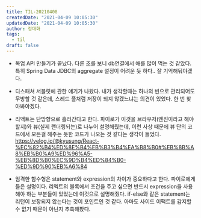 ```yaml
---
title: TIL-20210408
createdDate: "2021-04-09 10:05:30"
updatedDate: "2021-04-09 10:05:30"
author: 정대화
tags:
  - til
draft: false
---
```


- 목업 API 만들기가 끝났다. 다른 조를 보니 db연결에서 애를 많이 먹는 것 같았다. 특히 Spring Data JDBC의 aggregate 설정이 어려운 듯 하다.. 잘 기억해둬야겠다.

- 디스패쳐 서블릿에 관한 얘기가 나왔다. 내가 생각할때는 하나의 빈으로 관리되어도 무방할 것 같은데, 스레드 풀처럼 저장이 되지 않겠느냐는 의견이 있었다. 한 번 찾아봐야겠다.

- 리액트는 단방향으로 흘러간다고 한다. 파이로가 이것을 브라우저(엔진이라고 해야할지)와 뷰(실제 랜더링되는)로 나누어 설명해줬는데, 이런 사상 때문에 뷰 단의 코드에서 모든걸 해주는 듯한 코드가 나오는 것 같다는 생각이 들었다. https://velog.io/@kyusung/React-%EC%82%B4%ED%8E%B4%EB%B3%B4%EA%B8%B0#%EB%8B%A8%EB%B0%A9%ED%96%A5-%EB%8D%B0%EC%9D%B4%ED%84%B0-%ED%9D%90%EB%A6%84

- 엄격한 함수형은 statement와 expression의 차이가 중요하다고 한다. 파이로에게 들은 설명이다. 리엑트의 블록에서 조건을 주고 싶으면 반드시 expression을 사용해야 하는 부분들이 있었는데 이것으로 설명해줬다. if-else와 같은 statement는 리턴이 보장되지 않는다는 것이 포인트인 것 같다. 아마도 사이드 이팩트를 감지할 수 없기 때문이 아닌지 추측해봤다. 

